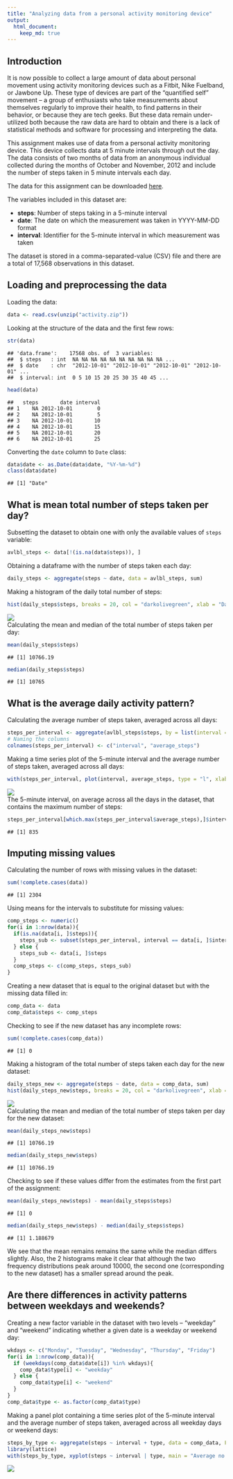 ```yaml
---
title: "Analyzing data from a personal activity monitoring device"
output: 
  html_document:
    keep_md: true
---
```



## Introduction

It is now possible to collect a large amount of data about personal movement using activity monitoring devices such as a Fitbit, Nike Fuelband, or Jawbone Up. These type of devices are part of the “quantified self” movement – a group of enthusiasts who take measurements about themselves regularly to improve their health, to find patterns in their behavior, or because they are tech geeks. But these data remain under-utilized both because the raw data are hard to obtain and there is a lack of statistical methods and software for processing and interpreting the data.

This assignment makes use of data from a personal activity monitoring device. This device collects data at 5 minute intervals through out the day. The data consists of two months of data from an anonymous individual collected during the months of October and November, 2012 and include the number of steps taken in 5 minute intervals each day.

The data for this assignment can be downloaded [here](https://d396qusza40orc.cloudfront.net/repdata%2Fdata%2Factivity.zip).

The variables included in this dataset are:

- **steps**: Number of steps taking in a 5-minute interval
- **date**: The date on which the measurement was taken in YYYY-MM-DD format
- **interval**: Identifier for the 5-minute interval in which measurement was taken

The dataset is stored in a comma-separated-value (CSV) file and there are a total of 17,568 observations in this dataset.

## Loading and preprocessing the data  

Loading the data:

```r
data <- read.csv(unzip("activity.zip"))
```
Looking at the structure of the data and the first few rows:

```r
str(data)
```

```
## 'data.frame':	17568 obs. of  3 variables:
##  $ steps   : int  NA NA NA NA NA NA NA NA NA NA ...
##  $ date    : chr  "2012-10-01" "2012-10-01" "2012-10-01" "2012-10-01" ...
##  $ interval: int  0 5 10 15 20 25 30 35 40 45 ...
```

```r
head(data)
```

```
##   steps       date interval
## 1    NA 2012-10-01        0
## 2    NA 2012-10-01        5
## 3    NA 2012-10-01       10
## 4    NA 2012-10-01       15
## 5    NA 2012-10-01       20
## 6    NA 2012-10-01       25
```
Converting the `date` column to `Date` class:

```r
data$date <- as.Date(data$date, "%Y-%m-%d")
class(data$date)
```

```
## [1] "Date"
```

## What is mean total number of steps taken per day?

Subsetting the dataset to obtain one with only the available values of `steps` variable:

```r
avlbl_steps <- data[!(is.na(data$steps)), ]
```
Obtaining a dataframe with the number of steps taken each day:

```r
daily_steps <- aggregate(steps ~ date, data = avlbl_steps, sum)
```
Making a histogram of the daily total number of steps:

```r
hist(daily_steps$steps, breaks = 20, col = "darkolivegreen", xlab = "Daily total number of steps", main = "Histogram of the daily total number of steps")
```

<img src="PA1_template_files/figure-html/unnamed-chunk-6-1.png" style="display: block; margin: auto;" />
Calculating the mean and median of the total number of steps taken per day:

```r
mean(daily_steps$steps)
```

```
## [1] 10766.19
```

```r
median(daily_steps$steps)
```

```
## [1] 10765
```

## What is the average daily activity pattern?
Calculating the average number of steps taken, averaged across all days:

```r
steps_per_interval <- aggregate(avlbl_steps$steps, by = list(interval = avlbl_steps$interval), FUN = mean)
# Naming the columns
colnames(steps_per_interval) <- c("interval", "average_steps")
```
Making a time series plot of the 5-minute interval and the average number of steps taken, averaged across all days:

```r
with(steps_per_interval, plot(interval, average_steps, type = "l", xlab = "Interval", ylab = "Average number of steps", main = "Average daily activity pattern",  col ="darkred"))
```

<img src="PA1_template_files/figure-html/unnamed-chunk-9-1.png" style="display: block; margin: auto;" />
The 5-minute interval, on average across all the days in the dataset, that contains the maximum number of steps:

```r
steps_per_interval[which.max(steps_per_interval$average_steps),]$interval
```

```
## [1] 835
```

## Imputing missing values

Calculating the number of rows with missing values in the dataset:

```r
sum(!complete.cases(data))
```

```
## [1] 2304
```
Using means for the intervals to substitute for missing values:

```r
comp_steps <- numeric()
for(i in 1:nrow(data)){
  if(is.na(data[i, ]$steps)){
    steps_sub <- subset(steps_per_interval, interval == data[i, ]$interval)$average_steps
  } else {
    steps_sub <- data[i, ]$steps
  }
  comp_steps <- c(comp_steps, steps_sub)
}
```
Creating a new dataset that is equal to the original dataset but with the missing data filled in:

```r
comp_data <- data
comp_data$steps <- comp_steps
```
Checking to see if the new dataset has any incomplete rows:

```r
sum(!complete.cases(comp_data))
```

```
## [1] 0
```
Making a histogram of the total number of steps taken each day for the new dataset:

```r
daily_steps_new <- aggregate(steps ~ date, data = comp_data, sum)
hist(daily_steps_new$steps, breaks = 20, col = "darkolivegreen", xlab = "Daily total number of steps", main = "Histogram of the daily total number of steps")
```

<img src="PA1_template_files/figure-html/unnamed-chunk-15-1.png" style="display: block; margin: auto;" />
Calculating the mean and median of the total number of steps taken per day for the new dataset:

```r
mean(daily_steps_new$steps)
```

```
## [1] 10766.19
```

```r
median(daily_steps_new$steps)
```

```
## [1] 10766.19
```
Checking to see if these values differ from the estimates from the first part of the assignment:

```r
mean(daily_steps_new$steps) - mean(daily_steps$steps)
```

```
## [1] 0
```

```r
median(daily_steps_new$steps) - median(daily_steps$steps)
```

```
## [1] 1.188679
```
We see that the mean remains remains the same while the median differs slightly. Also, the 2 histograms make it clear that although the two frequency distributions peak around 10000, the second one (corresponding to the new dataset) has a smaller spread around the peak.    

## Are there differences in activity patterns between weekdays and weekends?

Creating a new factor variable in the dataset with two levels – “weekday” and “weekend” indicating whether a given date is a weekday or weekend day:

```r
wkdays <- c("Monday", "Tuesday", "Wednesday", "Thursday", "Friday")
for(i in 1:nrow(comp_data)){
  if (weekdays(comp_data$date[i]) %in% wkdays){
    comp_data$type[i] <- "weekday" 
  } else {
    comp_data$type[i] <- "weekend"
  }
}
comp_data$type <- as.factor(comp_data$type)
```
Making a panel plot containing a time series plot of the 5-minute interval and the average number of steps taken, averaged across all weekday days or weekend days:

```r
steps_by_type <- aggregate(steps ~ interval + type, data = comp_data, FUN = mean)
library(lattice)
with(steps_by_type, xyplot(steps ~ interval | type, main = "Average no of steps per interval", xlab = "Interval", ylab = "Average number of steps", layout = c(1,2), type = "l", col = "darkred"))
```

<img src="PA1_template_files/figure-html/unnamed-chunk-19-1.png" style="display: block; margin: auto;" />

